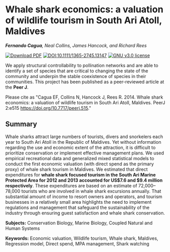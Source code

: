 # Whale shark economics: a valuation of wildlife tourism in South Ari Atoll, Maldives

*__Fernando Cagua__, Neal Collins, James Hancock, and Richard Rees*

[![Download PDF](https://img.shields.io/badge/download-PDF-green.svg)](https://peerj.com/articles/515.pdf)
[![DOI:10.1111/1365-2745.13147](https://zenodo.org/badge/DOI/10.7717/peerj.515.svg)](https://doi.org/10.7717/peerj.515)
[![GNU v3.0 license](https://img.shields.io/badge/license-GNU%20v3.0-blue.svg)](https://github.com/efcaguab/whale-shark-economics/blob/master/LICENSE)

We apply structural controllability to pollination networks and are able to identify a set of species that are critical to changing the state of the community and underpin the stable coexistence of species in their communities. 
This project has been published as a peer-reviewed article at the **Peer J**. 

Please cite as "Cagua EF, Collins N, Hancock J, Rees R. 2014. Whale shark economics: a valuation of wildlife tourism in South Ari Atoll, Maldives. PeerJ 2:e515 https://doi.org/10.7717/peerj.515."

## Summary

Whale sharks attract large numbers of tourists, divers and snorkelers each year to South Ari Atoll in the Republic of Maldives. 
Yet without information regarding the use and economic extent of the attraction, it is difficult to prioritize conservation or implement effective management plans. 
We used empirical recreational data and generalized mixed statistical models to conduct the first economic valuation (with direct spend as the primary proxy) of whale shark tourism in Maldives. 
We estimated that direct expenditures for **whale shark focused tourism in the South Ari Marine Protected Area for 2012 and 2013 accounted for US$7.6 and $9.4 million respectively**.
These expenditures are based on an estimate of 72,000–78,000 tourists who are involved in whale shark excursions annually. 
That substantial amount of income to resort owners and operators, and tourism businesses in a relatively small area highlights the need to implement regulations and management that safeguard the sustainability of the industry through ensuring guest satisfaction and whale shark conservation.

**Subjects:** Conservation Biology, Marine Biology, Coupled Natural and Human Systems

**Keywords:** Economic valuation, Wildlife tourism, Whale shark, Maldives, Regression model, Direct spend, MPA management, Shark watching
